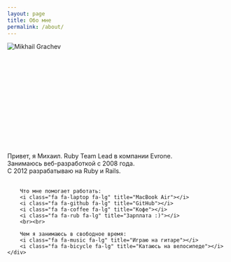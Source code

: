 ```yaml
---
layout: page
title: Обо мне
permalink: /about/
---
```


<div class="about clearfix">
    <div class="left" style="height:250px;">
        <img src="https://s.gravatar.com/avatar/e8136cad6c3c89c1e1a06e05df88fcaa?s=90" alt="Mikhail Grachev" class="avatar" />
    </div>
    <div>
        Привет, я Михаил. Ruby Team Lead в компании Evrone.
        <br>
        Занимаюсь веб-разработкой с 2008 года.
        <br>
        С 2012 разрабатываю на Ruby и Rails.
        <br><br>

        Что мне помогает работать:
        <i class="fa fa-laptop fa-lg" title="MacBook Air"></i>
        <i class="fa fa-github fa-lg" title="GitHub"></i>
        <i class="fa fa-coffee fa-lg" title="Кофе"></i>
        <i class="fa fa-rub fa-lg" title="Зарплата :)"></i>
        <br><br>

        Чем я занимаюсь в свободное время:
        <i class="fa fa-music fa-lg" title="Играю на гитаре"></i>
        <i class="fa fa-bicycle fa-lg" title="Катаюсь на велосипеде"></i>
    </div>
</div>
